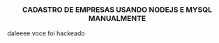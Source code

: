 <h3 align="center">CADASTRO DE EMPRESAS USANDO NODEJS E MYSQL MANUALMENTE</h3>


daleeee voce foi hackeado
